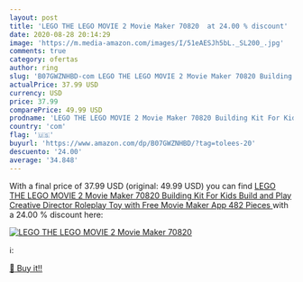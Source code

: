 ```yaml
---
layout: post
title: 'LEGO THE LEGO MOVIE 2 Movie Maker 70820  at 24.00 % discount'
date: 2020-08-28 20:14:29
image: 'https://m.media-amazon.com/images/I/51eAESJh5bL._SL200_.jpg'
comments: true
category: ofertas
author: ring
slug: 'B07GWZNHBD-com LEGO THE LEGO MOVIE 2 Movie Maker 70820 Building Kit For Kids  Build and Play Creative Director Roleplay Toy with Free Movie Maker App  482 Pieces '
actualPrice: 37.99 USD
currency: USD
price: 37.99
comparePrice: 49.99 USD
prodname: 'LEGO THE LEGO MOVIE 2 Movie Maker 70820 Building Kit For Kids  Build and Play Creative Director Roleplay Toy with Free Movie Maker App  482 Pieces '
country: 'com'
flag: '🇺🇸'
buyurl: 'https://www.amazon.com/dp/B07GWZNHBD/?tag=tolees-20'
descuento: '24.00'
average: '34.848'
---
```


With a final price of 37.99 USD (original: 49.99 USD) you can find [LEGO THE LEGO MOVIE 2 Movie Maker 70820 Building Kit For Kids  Build and Play Creative Director Roleplay Toy with Free Movie Maker App  482 Pieces ](https://www.amazon.com/dp/B07GWZNHBD/?tag=tolees-20) with a  24.00 % discount here:

[![LEGO THE LEGO MOVIE 2 Movie Maker 70820 ](https://m.media-amazon.com/images/I/51eAESJh5bL._SL200_.jpg)](https://www.amazon.com/dp/B07GWZNHBD/?tag=tolees-20)

ℹ️:


[🛒 Buy it!!](https://www.amazon.com/dp/B07GWZNHBD/?tag=tolees-20)
